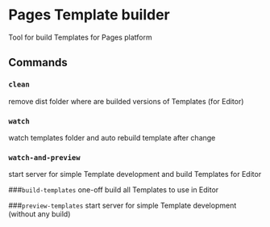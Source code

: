 
# Pages Template builder
Tool for build Templates for Pages platform


## Commands

### `clean`
remove dist folder where are builded versions of Templates (for Editor)

### `watch`
watch templates folder and auto rebuild template after change

### `watch-and-preview`
start server for simple Template development and build Templates for Editor

###`build-templates`
one-off build all Templates to use in Editor

###`preview-templates`
start server for simple Template development (without any build)
